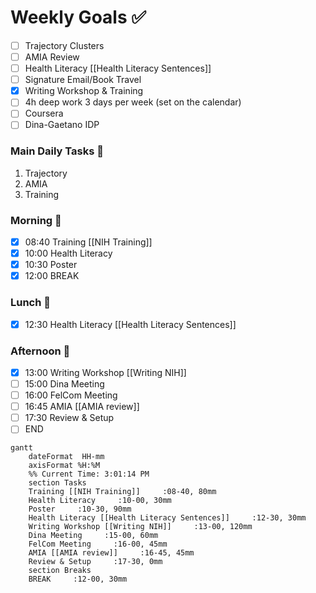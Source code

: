 # Weekly Goals ✅
  - [ ] Trajectory Clusters 
  - [ ] AMIA Review 
  - [ ] Health Literacy [[Health Literacy Sentences]]
  - [ ] Signature Email/Book Travel
  - [x] Writing Workshop & Training 
  - [ ] 4h deep work 3 days per week (set on the calendar)
  - [ ] Coursera
  - [ ] Dina-Gaetano IDP
### Main Daily Tasks 💚 
1. Trajectory
2. AMIA
3. Training
### Morning 🔨
- [x] 08:40 Training [[NIH Training]]
- [x] 10:00 Health Literacy
- [x] 10:30 Poster
- [x] 12:00 BREAK
### Lunch 👀
- [x] 12:30 Health Literacy [[Health Literacy Sentences]]
### Afternoon 👻
- [x] 13:00 Writing Workshop [[Writing NIH]]
- [ ] 15:00 Dina Meeting
- [ ] 16:00 FelCom Meeting
- [ ] 16:45 AMIA [[AMIA review]]
- [ ] 17:30 Review & Setup
- [ ] END
```mermaid
gantt
    dateFormat  HH-mm
    axisFormat %H:%M
    %% Current Time: 3:01:14 PM
    section Tasks
    Training [[NIH Training]]     :08-40, 80mm
    Health Literacy     :10-00, 30mm
    Poster     :10-30, 90mm
    Health Literacy [[Health Literacy Sentences]]     :12-30, 30mm
    Writing Workshop [[Writing NIH]]     :13-00, 120mm
    Dina Meeting     :15-00, 60mm
    FelCom Meeting     :16-00, 45mm
    AMIA [[AMIA review]]     :16-45, 45mm
    Review & Setup     :17-30, 0mm
    section Breaks
    BREAK     :12-00, 30mm
```

